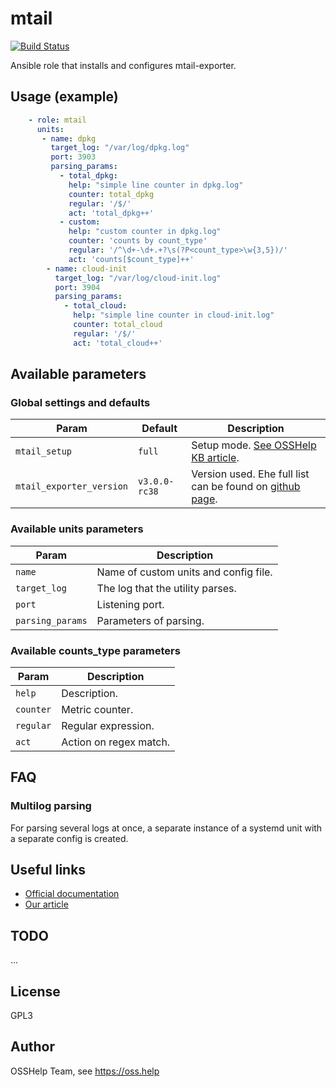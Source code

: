 # mtail

[![Build Status](https://drone.osshelp.ru/api/badges/ansible/mtail/status.svg)](https://drone.osshelp.ru/ansible/mtail)

Ansible role that installs and configures mtail-exporter.

## Usage (example)

``` yaml
    - role: mtail
      units:
       - name: dpkg
         target_log: "/var/log/dpkg.log"
         port: 3903
         parsing_params:
           - total_dpkg:
             help: "simple line counter in dpkg.log"
             counter: total_dpkg
             regular: '/$/'
             act: 'total_dpkg++'
           - custom:
             help: "custom counter in dpkg.log"
             counter: 'counts by count_type'
             regular: '/^\d+-\d+.+?\s(?P<count_type>\w{3,5})/'
             act: 'counts[$count_type]++'
        - name: cloud-init
          target_log: "/var/log/cloud-init.log"
          port: 3904
          parsing_params:
            - total_cloud:
              help: "simple line counter in cloud-init.log"
              counter: total_cloud
              regular: '/$/'
              act: 'total_cloud++'
```

## Available parameters

### Global settings and defaults

| Param | Default | Description |
| -----------| ----------- | ----------- |
| `mtail_setup` | `full` | Setup mode. [See OSSHelp KB article](https://oss.help/kb4895). |
| `mtail_exporter_version` | `v3.0.0-rc38` | Version used. Еhe full list can be found on [github page](https://github.com/google/mtail/releases). |

### Available units parameters

| Param | Description |
| ------| ----------- |
| `name` | Name of custom units and config file. |
| `target_log` | The log that the utility parses.  |
| `port` | Listening port. |
| `parsing_params` | Parameters of parsing. |

### Available counts_type parameters

| Param | Description |
| ------| ----------- |
| `help` | Description. |
| `counter` | Metric counter. |
| `regular` | Regular expression. |
| `act` | Action on regex match. |

## FAQ

### Multilog parsing

For parsing several logs at once, a separate instance of a systemd unit with a separate config is created.

## Useful links

- [Official documentation](https://github.com/google/mtail)
- [Our article](https://oss.help/kb7147)

## TODO

...

## License

GPL3

## Author

OSSHelp Team, see <https://oss.help>
